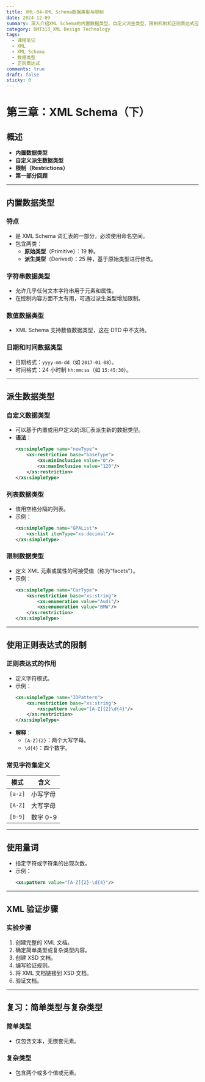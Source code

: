 ```yaml
---
title: XML-04-XML Schema数据类型与限制
date: 2024-12-09
summary: 深入介绍XML Schema的内置数据类型、自定义派生类型、限制机制和正则表达式应用，提供完整的数据验证解决方案。
category: DMT313_XML Design Technology
tags:
  - 课程笔记
  - XML
  - XML Schema
  - 数据类型
  - 正则表达式
comments: true
draft: false
sticky: 0
---
```

# 第三章：XML Schema（下）

## 概述
- **内置数据类型**
- **自定义派生数据类型**
- **限制（Restrictions）**
- **第一部分回顾**

---

## 内置数据类型

### 特点
- 是 XML Schema 词汇表的一部分，必须使用命名空间。
- 包含两类：
  - **原始类型**（Primitive）：19 种。
  - **派生类型**（Derived）：25 种，基于原始类型进行修改。

### 字符串数据类型
- 允许几乎任何文本字符串用于元素和属性。
- 在控制内容方面不太有用，可通过派生类型增加限制。

### 数值数据类型
- XML Schema 支持数值数据类型，这在 DTD 中不支持。

### 日期和时间数据类型
- 日期格式：`yyyy-mm-dd`（如 `2017-01-08`）。
- 时间格式：24 小时制 `hh:mm:ss`（如 `15:45:30`）。

---

## 派生数据类型

### 自定义数据类型
- 可以基于内置或用户定义的词汇表派生新的数据类型。
- **语法**：
  ```xml
  <xs:simpleType name="newType">
      <xs:restriction base="baseType">
          <xs:minInclusive value="0"/>
          <xs:maxInclusive value="120"/>
      </xs:restriction>
  </xs:simpleType>
  ```

### 列表数据类型
- 值用空格分隔的列表。
- 示例：
  ```xml
  <xs:simpleType name="GPAList">
      <xs:list itemType="xs:decimal"/>
  </xs:simpleType>
  ```

### 限制数据类型
- 定义 XML 元素或属性的可接受值（称为“facets”）。
- 示例：
  ```xml
  <xs:simpleType name="CarType">
      <xs:restriction base="xs:string">
          <xs:enumeration value="Audi"/>
          <xs:enumeration value="BMW"/>
      </xs:restriction>
  </xs:simpleType>
  ```

---

## 使用正则表达式的限制

### 正则表达式的作用
- 定义字符模式。
- 示例：
  ```xml
  <xs:simpleType name="IDPattern">
      <xs:restriction base="xs:string">
          <xs:pattern value="[A-Z]{2}\d{4}"/>
      </xs:restriction>
  </xs:simpleType>
  ```
- **解释**：
  - `[A-Z]{2}`：两个大写字母。
  - `\d{4}`：四个数字。

### 常见字符集定义
| **模式**         | **含义**                             |
|-------------------|-------------------------------------|
| `[a-z]`          | 小写字母                           |
| `[A-Z]`          | 大写字母                           |
| `[0-9]`          | 数字 0-9                          |

---

## 使用量词
- 指定字符或字符集的出现次数。
- 示例：
  ```xml
  <xs:pattern value="[A-Z]{2}-\d{4}"/>
  ```

---

## XML 验证步骤

### 实验步骤
1. 创建完整的 XML 文档。
2. 确定简单类型或复杂类型内容。
3. 创建 XSD 文档。
4. 编写验证规则。
5. 将 XML 文档链接到 XSD 文档。
6. 验证文档。

---

## 复习：简单类型与复杂类型

### 简单类型
- 仅包含文本，无嵌套元素。

### 复杂类型
- 包含两个或多个值或元素。
